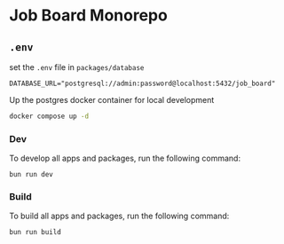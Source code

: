 # Job Board Monorepo

## `.env`
set the `.env` file in `packages/database`
```
DATABASE_URL="postgresql://admin:password@localhost:5432/job_board"
```

Up the postgres docker container for local development
```sh
docker compose up -d
```

### Dev

To develop all apps and packages, run the following command:

```
bun run dev
```

### Build

To build all apps and packages, run the following command:

```
bun run build
```
